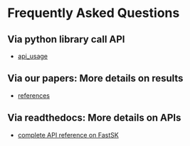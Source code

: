 Frequently Asked Questions
========================================



## Via python library call API
+ [api_usage](https://FastSK.readthedocs.io/en/latest/1start/api_usage.html)


## Via our papers: More details on results  
+ [references](https://FastSK.readthedocs.io/en/latest/1start/references.html)


## Via readthedocs: More details on APIs
+ [complete API reference on FastSK](https://fastsk.readthedocs.io/en/latest/apidoc/fastsk.html) 


